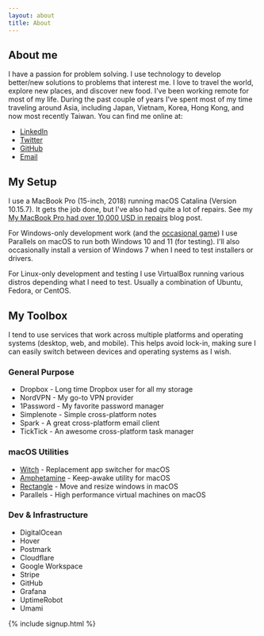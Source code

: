```yaml
---
layout: about
title: About
---
```


## About me
I have a passion for problem solving. I use technology to develop better/new solutions to problems that interest me. I love to travel the world, explore new places, and discover new food. I've been working remote for most of my life. During the past couple of years I've spent most of my time traveling around Asia, including Japan, Vietnam, Korea, Hong Kong, and now most recently Taiwan. You can find me online at:

- [LinkedIn](https://www.linkedin.com/in/philip-bergqvist-733a4214)
- [Twitter](https://twitter.com/pqvst)
- [GitHub](https://github.com/pqvst)
- [Email](mailto:hello@pqvst.com)

## My Setup

I use a MacBook Pro (15-inch, 2018) running macOS Catalina (Version 10.15.7). It gets the job done, but I've also had quite a lot of repairs. See my [My MacBook Pro had over 10,000 USD in repairs](/2021/08/24/my-macbook-pro/) blog post.

For Windows-only development work (and the [occasional game](/2021/10/02/running-rct-deluxe-in-parallels-on-mac/)) I use Parallels on macOS to run both Windows 10 and 11 (for testing). I'll also occasionally install a version of Windows 7 when I need to test installers or drivers.

For Linux-only development and testing I use VirtualBox running various distros depending what I need to test. Usually a combination of Ubuntu, Fedora, or CentOS.

## My Toolbox
I tend to use services that work across multiple platforms and operating systems (desktop, web, and mobile). This helps avoid lock-in, making sure I can easily switch between devices and operating systems as I wish.

### General Purpose
- Dropbox - Long time Dropbox user for all my storage
- NordVPN - My go-to VPN provider
- 1Password - My favorite password manager
- Simplenote - Simple cross-platform notes
- Spark - A great cross-platform email client
- TickTick - An awesome cross-platform task manager

### macOS Utilities
- [Witch](https://manytricks.com/witch/) - Replacement app switcher for macOS
- [Amphetamine](https://apps.apple.com/us/app/amphetamine/id937984704?mt=12) - Keep-awake utility for macOS
- [Rectangle](https://rectangleapp.com/) - Move and resize windows in macOS
- Parallels - High performance virtual machines on macOS

### Dev & Infrastructure
- DigitalOcean
- Hover
- Postmark
- Cloudflare
- Google Workspace
- Stripe
- GitHub
- Grafana
- UptimeRobot
- Umami

{% include signup.html %}
